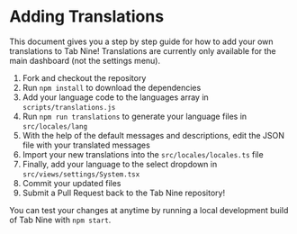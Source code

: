 # Adding Translations

This document gives you a step by step guide for how to add your own translations to Tab Nine!
Translations are currently only available for the main dashboard (not the settings menu).

1. Fork and checkout the repository
2. Run `npm install` to download the dependencies
3. Add your language code to the languages array in `scripts/translations.js`
4. Run `npm run translations` to generate your language files in `src/locales/lang`
5. With the help of the default messages and descriptions, edit the JSON file with your translated messages
6. Import your new translations into the `src/locales/locales.ts` file
7. Finally, add your language to the select dropdown in `src/views/settings/System.tsx`
8. Commit your updated files
9. Submit a Pull Request back to the Tab Nine repository!

You can test your changes at anytime by running a local development build of Tab Nine with `npm start`.
